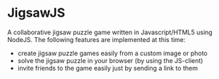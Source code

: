 JigsawJS
============

A collaborative jigsaw puzzle game written in Javascript/HTML5 using NodeJS. The following features are implemented at this time:

- create jigsaw puzzle games easily from a custom image or photo
- solve the jigsaw puzzle in your browser (by using the JS-client)
- invite friends to the game easily just by sending a link to them
